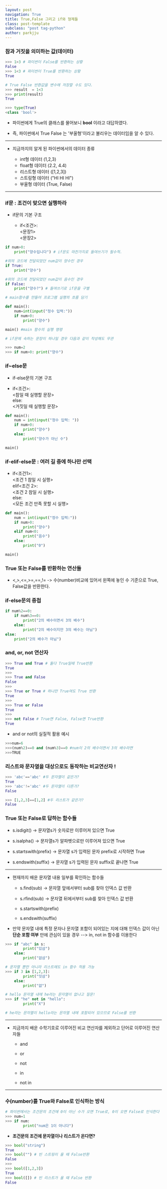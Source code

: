 ```yaml
---
layout: post
navigation: True
title: True,False 그리고 if와 형제들
class: post-template
subclass: "post tag-python"
author: parkjju
---
```


### 참과 거짓을 의미하는 값(데이터)

```python
>>> 1>3 # 파이썬이 False를 반환하는 상황
False
>>> 1<3 # 파이썬이 True를 반환하는 상황
True
```

```python
# True False 반환값을 변수에 저장할 수도 있다.
>>> result  = 1<3
>>> print(result)
True
```

```python
>>> type(True)
<class 'bool'>
```

- 파이썬에게 True의 클래스를 물어보니 **bool** 이라고 대답하였다.

- 즉, 파이썬에서 True False 는 '부울형'이라고 불리우는 데이터임을 알 수 있다.

---

- 지금까지의 알게 된 파이썬에서의 데이터 종류

  - int형 데이터 (1,2,3)
  - float형 데이터 (2.2, 4.4)
  - 리스트형 데이터 ([1,2,3])
  - 스트링형 데이터 ("HI HI HI")
  - 부울형 데이터 (True, False)

---

### if문 : 조건이 맞으면 실행하라

- if문의 기본 구조

  - if<조건>:</br>
    <문장1></br>
    <문장2></br>

```python
if num>0:
    print("양수입니다") # if문도 마찬가지로 들여쓰기가 필수적.
```

```python
#위의 코드에 전달되었던 num값이 양수인 경우
if True:
    print("양수")
```

```python
#위의 코드에 전달되었던 num값이 음수인 경우
if False:
    print("양수?") # 들여쓰기로 if문을 구별
```

```python
# main함수를 만들어 프로그램 실행의 흐름 담기

def main():
    num=int(input("정수 입력:"))
    if num>0:
        print("양수")

main() #main 함수의 실행 명령
```

```python
# if문에 속하는 문장이 하나일 경우 다음과 같이 작성해도 무관

>>> num=2
>>> if num>0: print("양수")
```

### if~else문

- if-else문의 기본 구조

- if<조건>:</br> <참일 때 실행할 문장></br>else:</br> <거짓일 때 실행할 문장>

```python
def main():
    num = int(input("정수 입력: "))
    if num>0:
        print("양수")
    else:
        print("양수가 아닌 수")

main()
```

### if-elif-else문 : 여러 길 중에 하나만 선택

- if<조건1>:</br> <조건 1 참일 시 실행></br>elif<조건 2>:</br> <조건 2 참일 시 실행></br>else:</br> <모든 조건 만족 못할 시 실행>

```python
def main():
    num = int(input("정수 입력:"))
    if num>0:
        print("양수")
    elif num<0:
        print("음수")
    else:
        print("0")

main()
```

### True 또는 False를 반환하는 연산들

- <,>,<=,>=,==,!= -> 수(number)비교에 있어서 왼쪽에 놓인 수 기준으로 True, False값을 반환한다.

### if-else문의 중첩

```python
if num%2==0:
    if num%3==0:
        print("2의 배수이면서 3의 배수")
    else:
        print("2의 배수이지만 3의 배수는 아님")
else:
    print("2의 배수가 아님")
```

### and, or, not 연산자

```python
>>> True and True # 둘다 True일때 True반환
True
>>>
>>> True and False
False
>>>
>>> True or True # 하나만 True여도 True 반환
True
>>>
>>> True or False
True
>>>
>>> not False # True면 False, False면 True반환
True
```

- and or not의 실질적 활용 예시

```python
>>>num=6
>>>(num%2)==0 and (num%3)==0 #num이 2의 배수이면서 3의 배수라면
>>>TRUE
```

### 리스트와 문자열을 대상으로도 동작하는 비교연산자 !

```python
>>> 'abc'=='abc' #두 문자열이 같은가?
True
>>> 'abc'!='abc' #두 문자열이 다른가?
False
```

```python
>>> [1,2,3]==[1,2] #두 리스트가 같은가?
False
```

### True 또는 False로 답하는 함수들

- s.isdigit() -> 문자열s가 숫자로만 이루어져 있으면 True

- s.isalpha() -> 문자열s가 알파벳으로만 이루어져 있으면 True

- s.startswith(prefix) -> 문자열 s가 입력된 문자 prefix로 시작하면 True

- s.endswith(suffix) -> 문자열 s가 입력된 문자 suffix로 끝나면 True

---

- 현재까지 배운 문자열 내용 일부를 확인하는 함수들

  - s.find(sub) -> 문자열 앞에서부터 sub를 찾아 인덱스 값 반환

  - s.rfind(sub) -> 문자열 뒤에서부터 sub를 찾아 인덱스 값 반환

  - s.startswith(prefix)

  - s.endswith(suffix)

- 만약 문자열 내에 특정 문자나 문자열 포함이 되어있는 지에 대해 인덱스 값이 아닌 **단순 포함 여부** 만에 관심이 있을 경우
  --> in, not in 함수를 이용한다

```python
>>> if "abc" in s:
        print("있삼")
    else:
        print("없삼")

```

```python
# 문자열 뿐만 아니라 리스트에도 in 함수 적용 가능
>>> if 3 in [1,2,3]:
        print("잇삼")
    else:
        print("없")
```

```python
# hello 문자열 내에 he라는 문자열이 없냐고 질문!
>>> if "he" not in "hello":
        print("X")

# he라는 문자열이 hello라는 문자열 내에 포함되어 있으므로 False를 반환
```

---

- 지금까지 배운 수학기호로 이루어진 비교 연산자를 제외하고 단어로 이루어진 연산자들

  - and

  - or

  - not

  - in

  - not in

---

### 수(number)를 True와 False로 인식하는 방식

```python
# 파이썬에서는 조건문의 조건에 0이 아닌 수가 오면 True로, 0이 오면 False로 인식한다
>>> num=1
>>> if num:
        print("num은 1이 아니다")
```

- **조건문의 조건에 문자열이나 리스트가 온다면?**

```python
>>> bool("string")
True
>>> bool("") # 빈 스트링이 올 때 False반환
False
>>>
>>> bool([1,2,3])
True
>>> bool([]) # 빈 리스트가 올 때 False 반환
False
```

